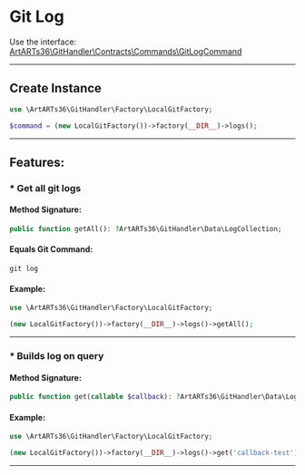 # Git Log

Use the interface: [ArtARTs36\GitHandler\Contracts\Commands\GitLogCommand](../src/Contracts/Commands/GitLogCommand.php)

---

## Create Instance

```php
use \ArtARTs36\GitHandler\Factory\LocalGitFactory;

$command = (new LocalGitFactory())->factory(__DIR__)->logs();
```

---

## Features:

### * Get all git logs

#### Method Signature:



```php
public function getAll(): ?ArtARTs36\GitHandler\Data\LogCollection;
```

#### Equals Git Command:

`git log`

#### Example:

```php
use \ArtARTs36\GitHandler\Factory\LocalGitFactory;

(new LocalGitFactory())->factory(__DIR__)->logs()->getAll();
```

---
### * Builds log on query

#### Method Signature:

```php
public function get(callable $callback): ?ArtARTs36\GitHandler\Data\LogCollection;
```

#### Example:

```php
use \ArtARTs36\GitHandler\Factory\LocalGitFactory;

(new LocalGitFactory())->factory(__DIR__)->logs()->get('callback-test');
```

---
